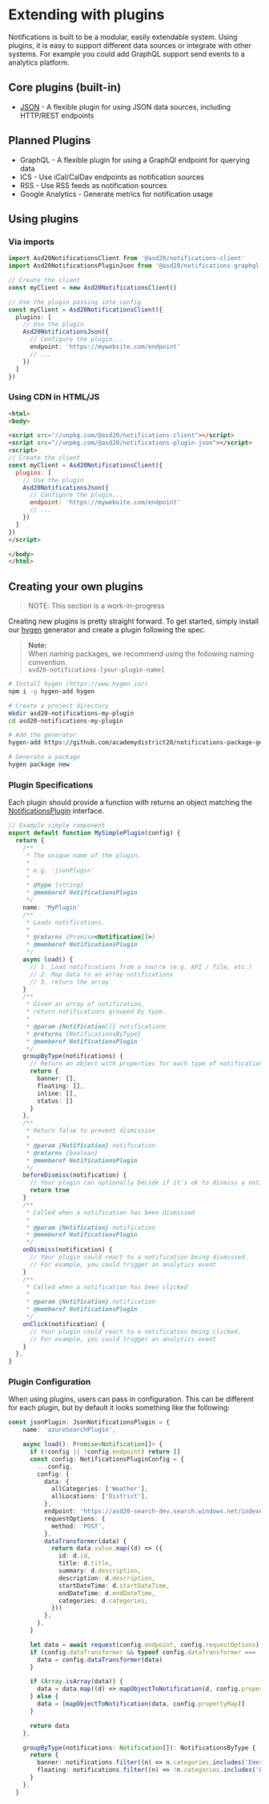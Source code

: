 # Extending with plugins

Notifications is built to be a modular, easily extendable system. Using  plugins, it is easy to support different data sources or integrate with other systems. For example you could add GraphQL support send events to a analytics platform.

## Core plugins (built-in)

* [JSON](../plugins/jsonPlugin.md) - A flexible plugin for using JSON data sources, including HTTP/REST endpoints

## Planned Plugins

* GraphQL - A flexible plugin for using a GraphQl endpoint for querying data
* ICS - Use iCal/CalDav endpoints as notification sources
* RSS - Use RSS feeds as notification sources
* Google Analytics - Generate metrics for notification usage

## Using plugins

### Via imports

```ts
import Asd20NotificationsClient from '@asd20/notifications-client'
import Asd20NotificationsPluginJson from '@asd20/notifications-graphql'

// Create the client
const myClient = new Asd20NotificationsClient()

// Use the plugin passing into config
const myClient = Asd20NotificationsClient({
  plugins: [
    // Use the plugin
    Asd20NotificationsJson({
      // Configure the plugin...
      endpoint: 'https://mywebsite.com/endpoint'
      // ...
    })
  ]
})
```

### Using CDN in HTML/JS

```html
<html>
<body>

<script src="//unpkg.com/@asd20/notifications-client"></script>
<script src="//unpkg.com/@asd20/notifications-plugin-json"></script>
<script>
// Create the client
const myClient = Asd20NotificationsClient({
  plugins: [
    // Use the plugin
    Asd20NotificationsJson({
      // Configure the plugin...
      endpoint: 'https://mywebsite.com/endpoint'
      // ...
    })
  ]
})
</script>

</body>
</html>
```

## Creating your own plugins

> NOTE: This section is a work-in-progress

Creating new plugins is pretty straight forward. To get started, simply install our [hygen](https://www.hygen.io/) generator and create a plugin following the spec.

> **Note:**  
> When naming packages, we recommend using the following naming convention.  
> `asd20-notifications-[your-plugin-name]`

```bash
# Install hygen (https://www.hygen.io/)
npm i -g hygen-add hygen

# Create a project directory
mkdir asd20-notifications-my-plugin
cd asd20-notifications-my-plugin

# Add the generator
hygen-add https://github.com/academydistrict20/notifications-package-generator

# Generate a package
hygen package new
```

### Plugin Specifications

Each plugin should provide a function with returns an object matching the [NotificationsPlugin](https://github.com/academydistrict20/notifications/blob/master/packages/shared/src/plugin.ts) interface.

```ts
// Example simple component
export default function MySimplePlugin(config) {
  return {
    /**
     * The unique name of the plugin.
     *
     * e.g. 'jsonPlugin'
     *
     * @type {string}
     * @memberof NotificationsPlugin
     */
    name: 'MyPlugin'
    /**
     * Loads notifications.
     *
     * @returns {Promise<Notification[]>}
     * @memberof NotificationsPlugin
     */
    async load() {
      // 1. Load notifications from a source (e.g. API / file, etc.)
      // 2. Map data to an array notifications
      // 3. return the array
    }
    /**
     * Given an array of notification,
     * return notifications grouped by type.
     *
     * @param {Notification[]} notifications
     * @returns {NotificationsByType}
     * @memberof NotificationsPlugin
     */
    groupByType(notifications) {
      // Return an object with properties for each type of notification
      return {
        banner: [],
        floating: [],
        inline: [],
        status: []
      }
    },
    /**
     * Return false to prevent dismission
     *
     * @param {Notification} notification
     * @returns {boolean}
     * @memberof NotificationsPlugin
     */
    beforeDismiss(notification) {
      // Your plugin can optionally Decide if it's ok to dismiss a notification
      return true
    }
    /**
     * Called when a notification has been dismissed
     *
     * @param {Notification} notification
     * @memberof NotificationsPlugin
     */
    onDismiss(notification) {
      // Your plugin could react to a notification being dismissed.
      // For example, you could trigger an analytics event
    }
    /**
     * Called when a notification has been clicked
     *
     * @param {Notification} notification
     * @memberof NotificationsPlugin
     */
    onClick(notification) {
      // Your plugin could react to a notification being clicked.
      // For example, you could trigger an analytics event
    }
  },
}
```

### Plugin Configuration

When using plugins, users can pass in configuration. This can be different for each plugin, but by default it looks something like the following:




```ts
const jsonPlugin: JsonNotificationsPlugin = {
    name: 'azureSearchPlugin',

    async load(): Promise<Notification[]> {
      if (!config || !config.endpoint) return []
      const config: NotificationsPluginConfig = {
        ...config,
        config: {
          data: {
            allCategories: ['Weather'],
            allLocations: ['District'],
          },
          endpoint: 'https://asd20-search-dev.search.windows.net/indexes/messages-index/docs/search',
          requestOptions: {
            method: 'POST',
          },
          dataTransformer(data) {
            return data.value.map((d) => ({
              id: d.id,
              title: d.title,
              summary: d.description,
              description: d.description,
              startDateTime: d.startDateTime,
              endDateTime: d.endDateTime,
              categories: d.categories,
            }))
          },
        },
      }

      let data = await request(config.endpoint, config.requestOptions)
      if (config.dataTransformer && typeof config.dataTransformer === 'function') {
        data = config.dataTransformer(data)
      }

      if (Array.isArray(data)) {
        data = data.map((d) => mapObjectToNotification(d, config.propertyMap))
      } else {
        data = [mapObjectToNotification(data, config.propertyMap)]
      }

      return data
    },

    groupByType(notifications: Notification[]): NotificationsByType {
      return {
        banner: notifications.filter((n) => n.categories.includes('Emergency')),
        floating: notifications.filter((n) => !n.categories.includes('Emergency')),
      }
    },
  }
```
